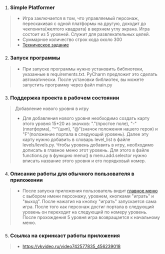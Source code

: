1. ### **Simple Platformer**
> - Игра заключается в том, что управляемый персонаж, перескакивая с одной платформы на другую, доходит до 
чекпоинта(желтого квадрата) в верхнем углу экрана. Игра состоит из 5 уровней. Служит для развлекательных целей.
> - Суммарное количество строк кода около 300
> - [Техническое задание](materials%2Ftechnical_specification.md)
2. ### **Запуск программы**
> - При запуске программы нужно установить библиотеки, указанные в requirements.txt. PyCharm предложит это сделать 
автоматически. После установки библиотек, вы можете запустить программу через файл main.py
3. ### **Поддержка проекта в рабочем состоянии**
> Добавление нового уровня в игру
> - Для добавления нового уровня необходимо создать карту этого уровня 15*20 из значков: "."(простое поле), "-"(платформа), 
"^"(шип), "@"(значок положения нашего героя) и "F"(положение портала в следующий уровень). 
Далее эту карту нужно добавить в словарь level_list в файле levels/levels.py. Чтобы уровень добавить в игру, 
необходимо дописать в главное меню этот уровень. 
Для этого в файле functions.py в функцию menu() в menu.add.selector нужно вписать название этого уровня и его 
порядковый номер.
4. ### **Описание работы для обычного пользователя в приложении**
> - После запуска приложения пользователь видит [главное меню](materials%2Fmain_menu.png) с выбором имени персонажу, 
уровнем, кнопками "играть" и "выход". После нажатия на кнопку "играть" запускается сама игра. После того как персонаж
достиг портала в следующий уровень он переходит на следующий по номеру уровень. После прохождения 5 уровня игра 
возвращается к начальному меню.
5. ### **Ссылка на скринкаст работы приложения**
> - https://vkvideo.ru/video742577835_456239018